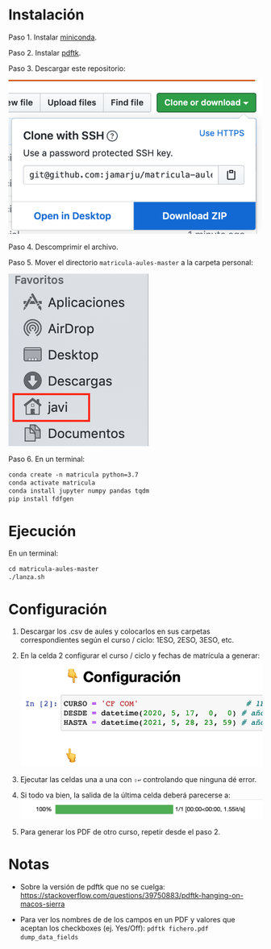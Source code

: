 # Instalación

Paso 1. Instalar [miniconda](https://repo.anaconda.com/miniconda/Miniconda3-latest-MacOSX-x86_64.pkg).

Paso 2. Instalar [pdftk](https://www.pdflabs.com/tools/pdftk-the-pdf-toolkit/pdftk_server-2.02-mac_osx-10.11-setup.pkg). 

Paso 3. Descargar este repositorio:

![](img/download.png)

Paso 4. Descomprimir el archivo.

Paso 5. Mover el directorio `matricula-aules-master` a la carpeta personal:

![](img/home.png)

Paso 6. En un terminal:

```
conda create -n matricula python=3.7
conda activate matricula
conda install jupyter numpy pandas tqdm
pip install fdfgen
```

# Ejecución

En un terminal:

```
cd matricula-aules-master
./lanza.sh
```

# Configuración

1. Descargar los .csv de aules y colocarlos en sus carpetas correspondientes según el curso / ciclo: 1ESO, 2ESO, 3ESO, etc.

2. En la celda 2 configurar el curso / ciclo y fechas de matrícula a generar:
![](img/config.png)

3. Ejecutar las celdas una a una con `⇧↩` controlando que ninguna dé error.

4. Si todo va bien, la salida de la última celda deberá parecerse a:
![](img/tqdm.png)

5. Para generar los PDF de otro curso, repetir desde el paso 2.

# Notas

- Sobre la versión de pdftk que no se cuelga: https://stackoverflow.com/questions/39750883/pdftk-hanging-on-macos-sierra

- Para ver los nombres de de los campos en un PDF y valores que aceptan los checkboxes (ej. Yes/Off): `pdftk fichero.pdf dump_data_fields`